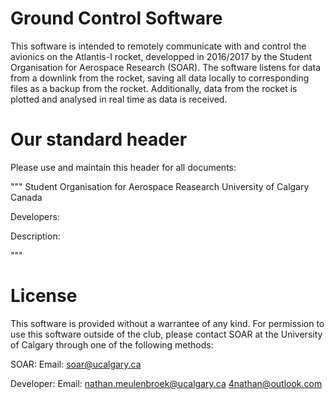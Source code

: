 # Ground Control Software

This software is intended to remotely communicate with and control the 
avionics on the Atlantis-I rocket, developped in 2016/2017 by the Student
Organisation for Aerospace Research (SOAR). The software listens for data from
a downlink from the rocket, saving all data locally to corresponding files as
a backup from the rocket. Additionally, data from the rocket is plotted and 
analysed in real time as data is received.

# Our standard header

Please use and maintain this header for all documents:

"""
Student Organisation for Aerospace Reasearch
University of Calgary
Canada

Developers:

Description:

"""

# License

This software is provided without a warrantee of any kind. For permission
to use this software outside of the club, please contact SOAR at the University
of Calgary through one of the following methods:

SOAR:
    Email: soar@ucalgary.ca
    
Developer:
    Email: nathan.meulenbroek@ucalgary.ca
           4nathan@outlook.com